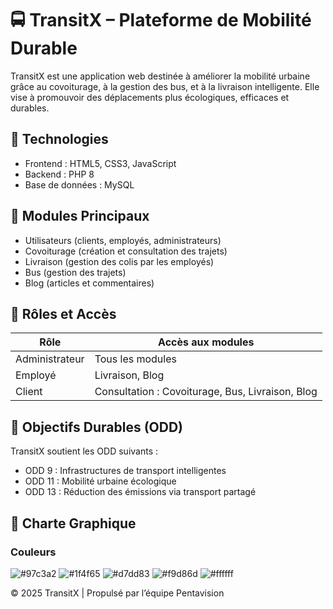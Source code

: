 # 🚍 TransitX – Plateforme de Mobilité Durable

TransitX est une application web destinée à améliorer la mobilité urbaine grâce au covoiturage, à la gestion des bus, et à la livraison intelligente. Elle vise à promouvoir des déplacements plus écologiques, efficaces et durables.

## 🔧 Technologies

- Frontend : HTML5, CSS3, JavaScript
- Backend : PHP 8
- Base de données : MySQL

## 🧩 Modules Principaux

- Utilisateurs (clients, employés, administrateurs)
- Covoiturage (création et consultation des trajets)
- Livraison (gestion des colis par les employés)
- Bus (gestion des trajets)
- Blog (articles et commentaires)

## 👥 Rôles et Accès

| Rôle         | Accès aux modules                                             |
|--------------|---------------------------------------------------------------|
| Administrateur | Tous les modules                                             |
| Employé       | Livraison, Blog                                              |
| Client        | Consultation : Covoiturage, Bus, Livraison, Blog             |

## 🎯 Objectifs Durables (ODD)

TransitX soutient les ODD suivants :

- ODD 9 : Infrastructures de transport intelligentes
- ODD 11 : Mobilité urbaine écologique
- ODD 13 : Réduction des émissions via transport partagé

## 🎨 Charte Graphique

### Couleurs

![#97c3a2](https://www.colorhexa.com/97c3a2.png) ![#1f4f65](https://www.colorhexa.com/1f4f65.png) ![#d7dd83](https://www.colorhexa.com/d7dd83.png) ![#f9d86d](https://www.colorhexa.com/f9d86d.png) ![#ffffff](https://www.colorhexa.com/ffffff.png)

© 2025 TransitX | Propulsé par l’équipe Pentavision
